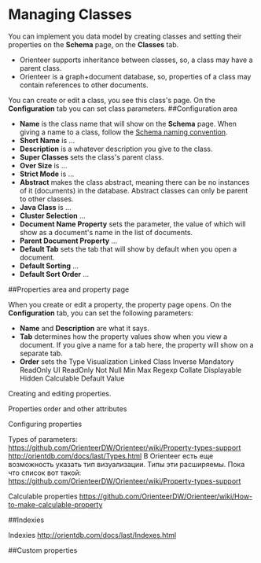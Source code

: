 # Managing Classes

You can implement you data model by creating classes and setting their properties on the **Schema** page, on the **Classes** tab.
*  Orienteer supports inheritance between classes, so, a class may have a parent class. 
*   Orienteer is a graph+document database, so, properties of a class may contain references to other documents.

You can create or edit a class, you see this class's page. On the **Configuration** tab you can set class parameters. 
##Configuration area

* **Name** is the class name that will show on the **Schema** page. When giving a name to a class, follow the [Schema naming convention](https://github.com/OrienteerDW/Orienteer/wiki/Schema-naming-convention).
* **Short Name** is ...
* **Description** is a whatever description you give to the class.
* **Super Classes** sets the class's parent class.
* **Over Size** is ...
* **Strict Mode** is ...
* **Abstract** makes the class abstract, meaning there can be no instances of it (documents) in the database. Abstract classes can only be parent to other classes.
* **Java Class** is ...
* **Cluster Selection** ...
* **Document Name Property** sets the parameter, the value of which will show as a document's name in the list of documents.
* **Parent Document Property** ... 
* **Default Tab** sets the tab that will show by default when you open a document.
* **Default Sorting** ...
* **Default Sort Order** ...

##Properties area and property page

When you create or edit a property, the property page opens. On the **Configuration** tab, you can set the following parameters:
* **Name** and **Description** are what it says.
* **Tab** determines how the property values show when you view a document. If you give a name for a tab here, the property will show on a separate tab.
* **Order** sets the 
Type
Visualization
Linked Class
Inverse
Mandatory
ReadOnly
UI ReadOnly
Not Null
Min
Max
Regexp
Collate
Displayable
Hidden
Calculable
Default Value



Creating and editing properties.

Properties order and other attributes

Configuring properties

Types of parameters: https://github.com/OrienteerDW/Orienteer/wiki/Property-types-support 
http://orientdb.com/docs/last/Types.html
В Orienteer есть еще возможность указать тип визуализации. Типы эти расширяемы. Пока что список вот такой:
https://github.com/OrienteerDW/Orienteer/wiki/Property-types-support


Calculable properties https://github.com/OrienteerDW/Orienteer/wiki/How-to-make-calculable-property


##Indexies

Indexies http://orientdb.com/docs/last/Indexes.html

##Custom properties 